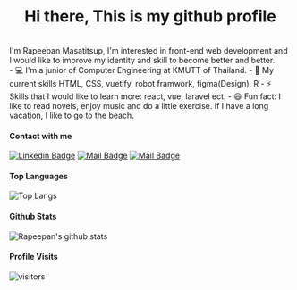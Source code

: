 <H1 align="center"> Hi there, This is my github profile </H1>
<br>
I'm Rapeepan Masatitsup, I'm interested in front-end web development and I would like to improve my identity and skill to become better and better.
<br>
- 💻 I'm a junior of Computer Engineering at KMUTT of Thailand.
- 🔭 My current skills HTML, CSS, vuetify, robot framwork, figma(Design), R 
- ⚡ Skills that I would like to learn more: react, vue, laravel ect.
- 😄 Fun fact: I like to read novels, enjoy music and do a little exercise. If I have a long vacation, I like to go to the beach.

#### Contact with me
[![Linkedin Badge](https://img.shields.io/badge/-Rapeepan-0e76a8?style=flat&labelColor=0e76a8&logo=linkedin&logoColor=white)](https://www.linkedin.com/in/rapeepan-masatitsup-806987211/) [![Mail Badge](https://img.shields.io/badge/-@eimingming-e84393?style=flat&labelColor=e84393&logo=instagram&logoColor=white)](https://instagram.com/eimingming) [![Mail Badge](https://img.shields.io/badge/-Rapeepan-c0392b?style=flat&labelColor=c0392b&logo=gmail&logoColor=white)](mailto:rapeepan.info@gmail.com)

#### Top Languages
![Top Langs](https://github-readme-stats.vercel.app/api/top-langs/?username=eimingming&count_private=true&theme=tokyonight&hide=contribs,prs)

#### Github Stats
![Rapeepan's github stats](https://github-readme-stats.vercel.app/api?username=eimingming&count_private=true&theme=tokyonight&hide=contribs,prs)

#### Profile Visits 
![visitors](https://visitor-badge.glitch.me/badge?page_id=eimingming.eimingming)
